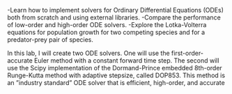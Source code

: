 -Learn how to implement solvers for Ordinary Differential Equations (ODEs) both from
scratch and using external libraries.
-Compare the performance of low-order and high-order ODE solvers.
-Explore the Lotka-Volterra equations for population growth for two competing species and for a predator-prey pair of species.

In this lab, I will create two ODE solvers. One will use the first-order-accurate
Euler method with a constant forward time step. The second will use the Scipy implementation
of the Dormand-Prince embedded 8th-order Runge-Kutta method with adaptive stepsize, called
DOP853. This method is an ”industry standard” ODE solver that is efficient, high-order, and
accurate